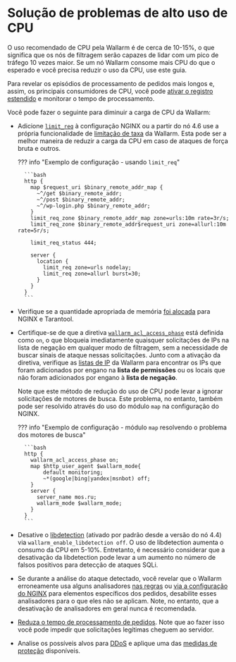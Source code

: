# Solução de problemas de alto uso de CPU

O uso recomendado de CPU pela Wallarm é de cerca de 10-15%, o que significa que os nós de filtragem serão capazes de lidar com um pico de tráfego 10 vezes maior. Se um nó Wallarm consome mais CPU do que o esperado e você precisa reduzir o uso da CPU, use este guia.

Para revelar os episódios de processamento de pedidos mais longos e, assim, os principais consumidores de CPU, você pode [ativar o registro estendido](../admin-en/configure-logging.md#configuring-extended-logging-for-the-nginx‑based-filter-node) e monitorar o tempo de processamento.

Você pode fazer o seguinte para diminuir a carga de CPU da Wallarm:

* Adicione [`limit_req`](http://nginx.org/en/docs/http/ngx_http_limit_req_module.html) à configuração NGINX ou a partir do nó 4.6 use a própria funcionalidade de [limitação de taxa](../user-guides/rules/rate-limiting.md) da Wallarm. Esta pode ser a melhor maneira de reduzir a carga da CPU em caso de ataques de força bruta e outros.

    ??? info "Exemplo de configuração - usando `limit_req`"

        ```bash
        http {
          map $request_uri $binary_remote_addr_map {
            ~^/get $binary_remote_addr;
            ~^/post $binary_remote_addr;
            ~^/wp-login.php $binary_remote_addr;
          }
          limit_req_zone $binary_remote_addr_map zone=urls:10m rate=3r/s;
          limit_req_zone $binary_remote_addr$request_uri zone=allurl:10m rate=5r/s;

          limit_req_status 444;

          server {
            location {
              limit_req zone=urls nodelay;
              limit_req zone=allurl burst=30;
            }
          }
        }        
        ```

* Verifique se a quantidade apropriada de memória [foi alocada](../admin-en/configuration-guides/allocate-resources-for-node.md) para NGINX e Tarantool.
* Certifique-se de que a diretiva [`wallarm_acl_access_phase`](../admin-en/configure-parameters-en.md#wallarm_acl_access_phase) está definida como `on`, o que bloqueia imediatamente quaisquer solicitações de IPs na lista de negação em qualquer modo de filtragem, sem a necessidade de buscar sinais de ataque nessas solicitações. Junto com a ativação da diretiva, verifique as [listas de IP](../user-guides/ip-lists/overview.md) da Wallarm para encontrar os IPs que foram adicionados por engano na **lista de permissões** ou os locais que não foram adicionados por engano à **lista de negação**.

    Note que este método de redução do uso de CPU pode levar a ignorar solicitações de motores de busca. Este problema, no entanto, também pode ser resolvido através do uso do módulo `map` na configuração do NGINX.

    ??? info "Exemplo de configuração - módulo `map` resolvendo o problema dos motores de busca"

        ```bash
        http {
          wallarm_acl_access_phase on;
          map $http_user_agent $wallarm_mode{
        	  default monitoring;
        	  ~*(google|bing|yandex|msnbot) off;
          }
          server {
            server_name mos.ru;
            wallarm_mode $wallarm_mode;
          }
        }
        ```

* Desative o [libdetection](../about-wallarm/protecting-against-attacks.md#libdetection-overview) (ativado por padrão desde a versão do nó 4.4) via `wallarm_enable_libdetection off`. O uso de libdetection aumenta o consumo da CPU em 5-10%. Entretanto, é necessário considerar que a desativação da libdetection pode levar a um aumento no número de falsos positivos para detecção de ataques SQLi.
* Se durante a análise do ataque detectado, você revelar que o Wallarm erroneamente usa alguns analisadores [nas regras](../user-guides/rules/disable-request-parsers.md) ou [via a configuração do NGINX](../admin-en/configure-parameters-en.md#wallarm_parser_disable) para elementos específicos dos pedidos, desabilite esses analisadores para o que eles não se aplicam. Note, no entanto, que a desativação de analisadores em geral nunca é recomendada.
* [Reduza o tempo de processamento de pedidos](../user-guides/rules/configure-overlimit-res-detection.md). Note que ao fazer isso você pode impedir que solicitações legítimas cheguem ao servidor.
* Analise os possíveis alvos para [DDoS](../admin-en/configuration-guides/protecting-against-ddos.md) e aplique uma das [medidas de proteção](../admin-en/configuration-guides/protecting-against-ddos.md#l7-ddos-protection-with-wallarm) disponíveis.